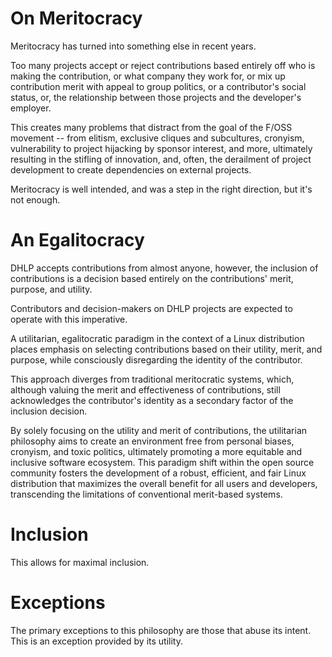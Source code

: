 # On Meritocracy

Meritocracy has turned into something else in recent years.

Too many projects accept or reject contributions based entirely off who is making the contribution, or what company they work for, or mix up contribution merit with appeal to group politics, or a contributor's social status, or, the relationship between those projects and the developer's employer.

This creates many problems that distract from the goal of the F/OSS movement -- from elitism, exclusive cliques and subcultures, cronyism, vulnerability to project hijacking by sponsor interest, and more, ultimately resulting in the stifling of innovation, and, often, the derailment of project development to create dependencies on external projects.

Meritocracy is well intended, and was a step in the right direction, but it's not enough.

# An Egalitocracy

DHLP accepts contributions from almost anyone, however, the inclusion of contributions is a decision based entirely on the contributions' merit, purpose, and utility.

Contributors and decision-makers on DHLP projects are expected to operate with this imperative.


A utilitarian, egalitocratic paradigm in the context of a Linux distribution places emphasis on selecting contributions based on their utility, merit, and purpose, while consciously disregarding the identity of the contributor. 

This approach diverges from traditional meritocratic systems, which, although valuing the merit and effectiveness of contributions, still acknowledges the contributor's identity as a secondary factor of the inclusion decision. 

By solely focusing on the utility and merit of contributions, the utilitarian philosophy aims to create an environment free from personal biases, cronyism, and toxic politics, ultimately promoting a more equitable and inclusive software ecosystem. This paradigm shift within the open source community fosters the development of a robust, efficient, and fair Linux distribution that maximizes the overall benefit for all users and developers, transcending the limitations of conventional merit-based systems.


# Inclusion

This allows for maximal inclusion.  

# Exceptions

The primary exceptions to this philosophy are those that abuse its intent.  This is an exception provided by its utility.